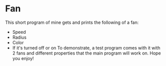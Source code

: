 # Fan
This short program of mine gets and prints the following of a fan:
- Speed
- Radius
- Color
- If it's turned off or on
To demonstrate, a test program comes with it with 2 fans and different properties that the main program will work on. Hope you enjoy!

